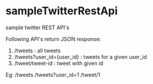 # sampleTwitterRestApi
sample twitter REST API's

Following API's return JSON response:
1. /tweets : all tweets
2. /tweets?user_id={user_id} : tweets for a given user_id
3. /tweet/tweet-id : tweet with given id

Eg: 
/tweets
/tweets?user_id=1
/tweet/1



